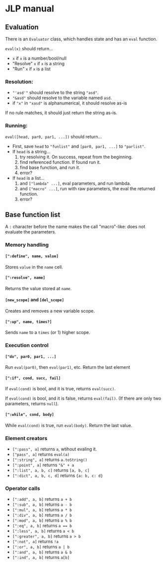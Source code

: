 # JLP manual

## Evaluation

There is an `Evaluator` class, which handles state and has an `eval` function.

`eval(x)` should return...
- `x` if `x` is a number/bool/null
- "Resolve" `x` if `x` is a string
- "Run" `x` if `x` is a list

### Resolution:

- `"'asd'"` should resolve to the string `"asd"`.
- `"&asd"` should resolve to the variable named `asd`.
- if `"x"` in `"xasd"` is alphanumerical, it should resolve as-is

If no rule matches, it should just return the string as-is.

### Running:

`eval([head, par0, par1, ...])` should return... 
- First, save `head` to `"funlist"` and `[par0, par1, ...]` to `"parlist"`.
- If `head` is a string...
  1. try resolving it. On success, repeat from the beginning.
  2. find referenced function. If found run it.
  3. find base function, and run it.
  4. error?
- If `head` is a list...
  1. and `["lambda" ...]`, eval parameters, and run lambda.
  2. and `["macro" ...]`, run with raw parameters, the eval the returned function.
  3. error?

  
## Base function list

A `:` character before the name makes the call "macro"-like: does not evaluate the parameters. 

### Memory handling
#### `[":define", name, value]`
Stores `value` in the `name` cell.

#### `[":resolve", name]`
Returns the value stored at `name`.

#### `[new_scope]` and `[del_scope]`
Creates and removes a new variable scope.

#### `[":up", name, times?]`
Sends `name` to a `times` (or 1) higher scope.

### Execution control

#### `["do", par0, par1, ...]`
Run `eval(par0)`, then `eval(par1)`, etc. Return the last element

#### `[":if", cond, succ, fail]`

If `eval(cond)` is bool, and it is true, returns `eval(succ)`.

If `eval(cond)` is bool, and it is false, returns `eval(fail)`.
(If there are only two parameters, returns `null`).

#### `[":while", cond, body]`

While `eval(cond)` is true, run `eval(body)`. Return the last value.

### Element creators
- `[":pass", a]` returns `a`, wtihout evaling it.
- `["pass", a]` returns `eval(a)`
- `[":string", a]` returns `a.toString()`
- `[":point", a]` returns `"&" + a`
- `[":list", a, b, c]` returns `[a, b, c]`
- `[":dict", a, b, c, d]` returns `{a: b, c: d}`

### Operator calls
- `[":add", a, b]` returns `a + b`
- `[":sub", a, b]` returns `a - b`
- `[":mul", a, b]` returns `a * b`
- `[":div", a, b]` returns `a / b`
- `[":mod", a, b]` returns `a % b`
- `[":eq", a, b]` returns `a == b`
- `[":less", a, b]` returns `a < b`
- `[":greater", a, b]` returns `a > b`
- `[":not", a]` returns `!a`
- `[":or", a, b]` returns `a | b`
- `[":and", a, b]` returns `a & b`
- `[":ind", a, b]` returns `a[b]`